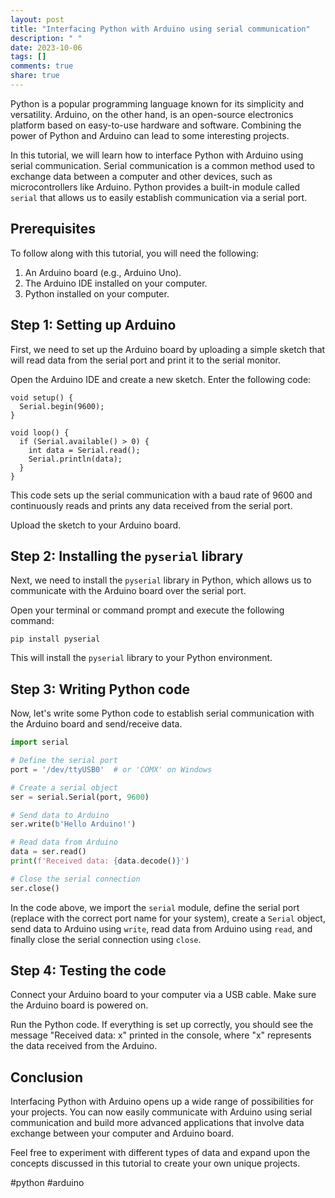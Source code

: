 ```yaml
---
layout: post
title: "Interfacing Python with Arduino using serial communication"
description: " "
date: 2023-10-06
tags: []
comments: true
share: true
---
```


Python is a popular programming language known for its simplicity and versatility. Arduino, on the other hand, is an open-source electronics platform based on easy-to-use hardware and software. Combining the power of Python and Arduino can lead to some interesting projects.

In this tutorial, we will learn how to interface Python with Arduino using serial communication. Serial communication is a common method used to exchange data between a computer and other devices, such as microcontrollers like Arduino. Python provides a built-in module called `serial` that allows us to easily establish communication via a serial port.

## Prerequisites
To follow along with this tutorial, you will need the following:

1. An Arduino board (e.g., Arduino Uno).
2. The Arduino IDE installed on your computer.
3. Python installed on your computer.

## Step 1: Setting up Arduino
First, we need to set up the Arduino board by uploading a simple sketch that will read data from the serial port and print it to the serial monitor.

Open the Arduino IDE and create a new sketch. Enter the following code:

```arduino
void setup() {
  Serial.begin(9600);
}

void loop() {
  if (Serial.available() > 0) {
    int data = Serial.read();
    Serial.println(data);
  }
}
```

This code sets up the serial communication with a baud rate of 9600 and continuously reads and prints any data received from the serial port.

Upload the sketch to your Arduino board.

## Step 2: Installing the `pyserial` library
Next, we need to install the `pyserial` library in Python, which allows us to communicate with the Arduino board over the serial port.

Open your terminal or command prompt and execute the following command:

```
pip install pyserial
```

This will install the `pyserial` library to your Python environment.

## Step 3: Writing Python code
Now, let's write some Python code to establish serial communication with the Arduino board and send/receive data.

```python
import serial

# Define the serial port
port = '/dev/ttyUSB0'  # or 'COMX' on Windows

# Create a serial object
ser = serial.Serial(port, 9600)

# Send data to Arduino
ser.write(b'Hello Arduino!')

# Read data from Arduino
data = ser.read()
print(f'Received data: {data.decode()}')

# Close the serial connection
ser.close()
```

In the code above, we import the `serial` module, define the serial port (replace with the correct port name for your system), create a `Serial` object, send data to Arduino using `write`, read data from Arduino using `read`, and finally close the serial connection using `close`.

## Step 4: Testing the code
Connect your Arduino board to your computer via a USB cable. Make sure the Arduino board is powered on.

Run the Python code. If everything is set up correctly, you should see the message "Received data: x" printed in the console, where "x" represents the data received from the Arduino.

## Conclusion
Interfacing Python with Arduino opens up a wide range of possibilities for your projects. You can now easily communicate with Arduino using serial communication and build more advanced applications that involve data exchange between your computer and Arduino board.

Feel free to experiment with different types of data and expand upon the concepts discussed in this tutorial to create your own unique projects.

#python #arduino